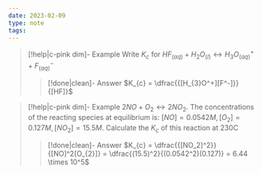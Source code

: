 ```yaml
---
date: 2023-02-09
type: note
tags:
---
```


> [!help|c-pink dim]- Example
> Write $K_{c}$ for $HF_{(aq)}+H_{2}O_{(l)} \leftrightarrow H_{3}O^+_{(aq)}+F^-_{(aq)}$
>
> > [!done|clean]- Answer
> > $K_{c} = \dfrac{{[H_{3}O^+][F^-]}}{[HF]}$

> [!help|c-pink dim]- Example
> $2NO + O_{2} \leftrightarrow 2NO_{2}$. The concentrations of the reacting species at equilibrium is: $[NO] = 0.0542M, [O_{2}] = 0.127M, [NO_{2}] = 15.5M$. Calculate the $K_{c}$ of this reaction at 230C
>
> > [!done|clean]- Answer
> > $K_{c} = \dfrac{{[NO_2]^2}}{[NO]^2[O_{2}]} = \dfrac{(15.5)^2}{(0.0542^2)(0.127)} = 6.44 \times 10^5$
